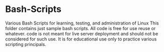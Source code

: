 # Bash-Scripts
Various Bash Scripts for learning, testing, and administration of Linux
This folder contains just sample bash scripts.  All code is free for use reuse or whatever.
code is not meant for live server deployment and should not be considered for such use.  It is for
educational use only to practice various scripting principals.

